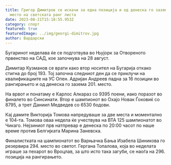 ```yaml
---
title: Григор Димитров се искачи за една позиција и од денеска го зазема 19.
  место на светската ранг листа
date: 2023-08-21T15:18:55.953Z
category: спорт
featured: true
featuredImage: ../img/georgi-dimitrov.jpg
author: Вардарски
---
```



Бугаринот неделава ќе се подготвува во Њујорк за Отвореното првенство на САД, кое започнува на 28 август.

Димитар Кузманов се врати како втор носител на Бугарија откако стигна до број 193. Тој започна следниот ден да се приклучи на квалификациите на УС Опен. Адријан Андреев падна за 16 позиции во рангирањето и од денеска го зазема 201. место.

На врвот и понатаму е Карлос Алкараз со 9395 поени, иако поразот во финалето во Синсинати. Втор е шампионот во Охајо Новак Ѓоковиќ со 8795, а трет Даниил Медведев со 6530 бодови.

Кај дамите Викторија Томова напредуваше за две места и моментално е 104-та. Томова оваа недела ќе учествува на ВТА 125 шампионатот во Чикаго. Нејзиниот прв натпревар е денеска по 20:00 часот по наше време против Белгијката Марина Заневска.

Финалистката на шампионатот во Варњачка Бања Изабела Шиникова го резервира 294. место во светот. Гергана Топалова, која во неделата играше за пехарот во Вроцлав, за што исто така загуби, се наоѓа на 296. позиција на рангирањето.
